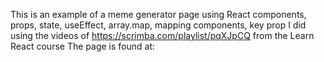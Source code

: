 This is an example of a meme generator page using React components, props, state, useEffect, array.map, mapping components, key prop I did using the videos of https://scrimba.com/playlist/pqXJpCQ from the Learn React course The page is found at: 